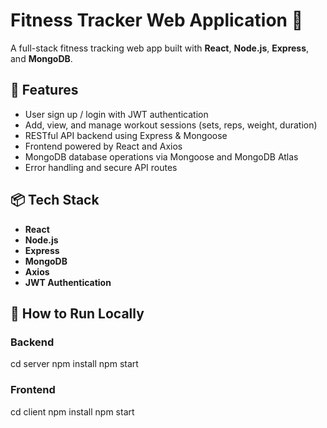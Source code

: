 # Fitness Tracker Web Application 💪

A full-stack fitness tracking web app built with **React**, **Node.js**, **Express**, and **MongoDB**.

## 📌 Features
- User sign up / login with JWT authentication
- Add, view, and manage workout sessions (sets, reps, weight, duration)
- RESTful API backend using Express & Mongoose
- Frontend powered by React and Axios
- MongoDB database operations via Mongoose and MongoDB Atlas
- Error handling and secure API routes

## 📦 Tech Stack
- **React**
- **Node.js**
- **Express**
- **MongoDB**
- **Axios**
- **JWT Authentication**

## 🚀 How to Run Locally

### Backend
cd server
npm install
npm start

### Frontend
cd client
npm install
npm start

